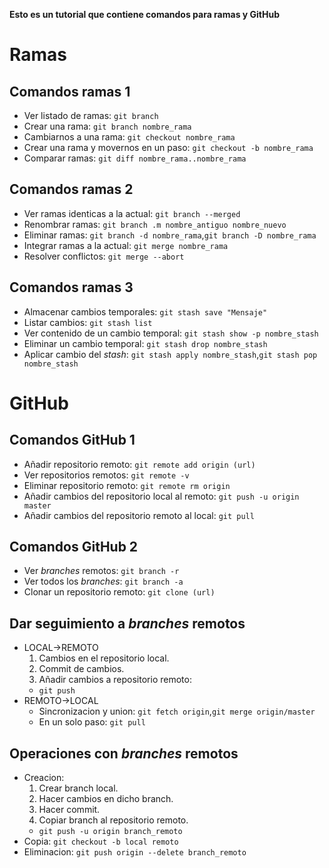 **Esto es un tutorial que contiene comandos para ramas y GitHub**

# Ramas 

## Comandos ramas 1

* Ver listado de ramas: `git branch`
* Crear una rama: `git branch nombre_rama`
* Cambiarnos a una rama: `git checkout nombre_rama`
* Crear una rama y movernos en un paso: `git checkout -b nombre_rama`
* Comparar ramas: `git diff nombre_rama..nombre_rama`

## Comandos ramas 2

* Ver ramas identicas a la actual: `git branch --merged` 
* Renombrar ramas: `git branch .m nombre_antiguo nombre_nuevo`
* Eliminar ramas: `git branch -d nombre_rama`,`git branch -D nombre_rama`
* Integrar ramas a la actual: `git merge nombre_rama` 
* Resolver conflictos: `git merge --abort`

## Comandos ramas 3

* Almacenar cambios temporales: `git stash save "Mensaje"`
* Listar cambios: `git stash list`
* Ver contenido de un cambio temporal: `git stash show -p nombre_stash`
* Eliminar un cambio temporal: `git stash drop nombre_stash`
* Aplicar cambio del *stash*: `git stash apply nombre_stash`,`git stash pop nombre_stash` 

# GitHub

## Comandos GitHub 1

* Añadir repositorio remoto: `git remote add origin (url)` 
* Ver repositorios remotos: `git remote -v`
* Eliminar repositorio remoto: `git remote rm origin`
* Añadir cambios del repositorio local al remoto: `git push -u origin master`
* Añadir cambios del repositorio remoto al local: `git pull`

## Comandos GitHub 2

* Ver *branches* remotos: `git branch -r`
* Ver todos los *branches*: `git branch -a`
* Clonar un repositorio remoto: `git clone (url)`

## Dar seguimiento a *branches* remotos

* LOCAL->REMOTO
	1. Cambios en el repositorio local.
	2. Commit de cambios. 
	3. Añadir cambios a repositorio remoto: 
	* `git push`
* REMOTO->LOCAL
	* Sincronizacion y union: `git fetch origin`,`git merge origin/master`
	* En un solo paso: `git pull`

## Operaciones con *branches* remotos

* Creacion: 
	1. Crear branch local.
	2. Hacer cambios en dicho branch.
	3. Hacer commit.
	4. Copiar branch al repositorio remoto.
	* `git push -u origin branch_remoto`
* Copia: `git checkout -b local remoto`
* Eliminacion: `git push origin --delete branch_remoto`
